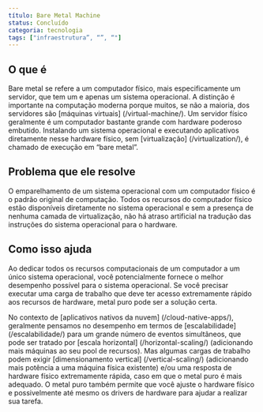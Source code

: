 ```yaml
---
título: Bare Metal Machine
status: Concluído
categoria: tecnologia
tags: ["infraestrutura”, “”, “"]
---
```


## O que é

Bare metal se refere a um computador físico, mais especificamente um servidor, que tem um e apenas um sistema operacional. 
A distinção é importante na computação moderna porque muitos, se não a maioria, dos servidores são [máquinas virtuais] (/virtual-machine/). 
Um servidor físico geralmente é um computador bastante grande com hardware poderoso embutido. 
Instalando um sistema operacional e executando aplicativos diretamente nesse hardware físico, 
sem [virtualização] (/virtualization/), é chamado de execução em “bare metal”.

## Problema que ele resolve

O emparelhamento de um sistema operacional com um computador físico é o padrão original de computação. 
Todos os recursos do computador físico estão disponíveis diretamente no sistema operacional e sem a presença de nenhuma camada de virtualização, 
não há atraso artificial na tradução das instruções do sistema operacional para o hardware.

## Como isso ajuda

Ao dedicar todos os recursos computacionais de um computador a um único sistema operacional, 
você potencialmente fornece o melhor desempenho possível para o sistema operacional. 
Se você precisar executar uma carga de trabalho que deve ter acesso extremamente rápido aos recursos de hardware, 
metal puro pode ser a solução certa. 

No contexto de [aplicativos nativos da nuvem] (/cloud-native-apps/), 
geralmente pensamos no desempenho em termos de [escalabilidade] (/escalabilidade/) para um grande número de eventos simultâneos, 
que pode ser tratado por [escala horizontal] (/horizontal-scaling/) (adicionando mais máquinas ao seu pool de recursos). 
Mas algumas cargas de trabalho podem exigir [dimensionamento vertical] (/vertical-scaling/) (adicionando mais potência a uma máquina física existente) 
e/ou uma resposta de hardware físico extremamente rápida, caso em que o metal puro é mais adequado. 
O metal puro também permite que você ajuste o hardware físico e possivelmente até mesmo os drivers de hardware para ajudar a realizar sua tarefa.
